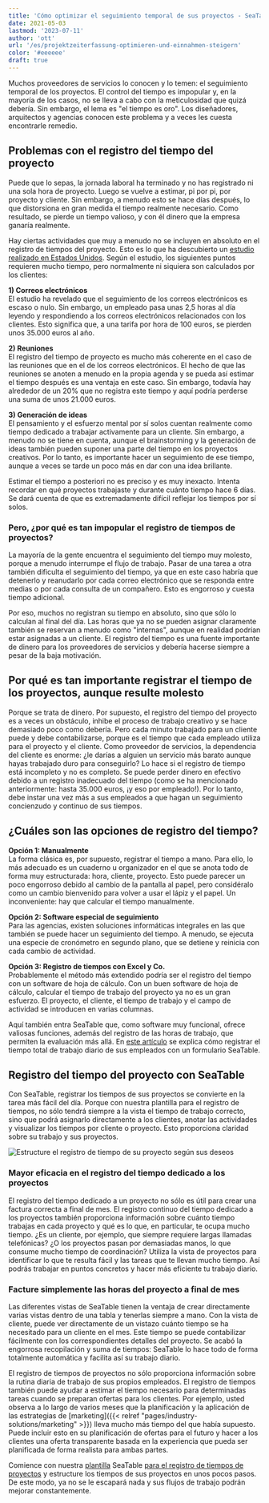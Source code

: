 ```yaml
---
title: 'Cómo optimizar el seguimiento temporal de sus proyectos - SeaTable'
date: 2021-05-03
lastmod: '2023-07-11'
author: 'ott'
url: '/es/projektzeiterfassung-optimieren-und-einnahmen-steigern'
color: '#eeeeee'
draft: true
---
```


Muchos proveedores de servicios lo conocen y lo temen: el seguimiento temporal de los proyectos. El control del tiempo es impopular y, en la mayoría de los casos, no se lleva a cabo con la meticulosidad que quizá debería. Sin embargo, el lema es "el tiempo es oro". Los diseñadores, arquitectos y agencias conocen este problema y a veces les cuesta encontrarle remedio.

## Problemas con el registro del tiempo del proyecto

Puede que lo sepas, la jornada laboral ha terminado y no has registrado ni una sola hora de proyecto. Luego se vuelve a estimar, pi por pi, por proyecto y cliente. Sin embargo, a menudo esto se hace días después, lo que distorsiona en gran medida el tiempo realmente necesario. Como resultado, se pierde un tiempo valioso, y con él dinero que la empresa ganaría realmente.

Hay ciertas actividades que muy a menudo no se incluyen en absoluto en el registro de tiempos del proyecto. Esto es lo que ha descubierto un [estudio realizado en Estados Unidos](https://www.accelo.com/assets/Uploads/Time-is-Money-White-Paper-Accelo.pdf). Según el estudio, los siguientes puntos requieren mucho tiempo, pero normalmente ni siquiera son calculados por los clientes:

**1) Correos electrónicos**  
El estudio ha revelado que el seguimiento de los correos electrónicos es escaso o nulo. Sin embargo, un empleado pasa unas 2,5 horas al día leyendo y respondiendo a los correos electrónicos relacionados con los clientes. Esto significa que, a una tarifa por hora de 100 euros, se pierden unos 35.000 euros al año.

**2) Reuniones**  
El registro del tiempo de proyecto es mucho más coherente en el caso de las reuniones que en el de los correos electrónicos. El hecho de que las reuniones se anoten a menudo en la propia agenda y se pueda así estimar el tiempo después es una ventaja en este caso. Sin embargo, todavía hay alrededor de un 20% que no registra este tiempo y aquí podría perderse una suma de unos 21.000 euros.

**3) Generación de ideas**  
El pensamiento y el esfuerzo mental por sí solos cuentan realmente como tiempo dedicado a trabajar activamente para un cliente. Sin embargo, a menudo no se tiene en cuenta, aunque el brainstorming y la generación de ideas también pueden suponer una parte del tiempo en los proyectos creativos. Por lo tanto, es importante hacer un seguimiento de ese tiempo, aunque a veces se tarde un poco más en dar con una idea brillante.

Estimar el tiempo a posteriori no es preciso y es muy inexacto. Intenta recordar en qué proyectos trabajaste y durante cuánto tiempo hace 6 días. Se dará cuenta de que es extremadamente difícil reflejar los tiempos por sí solos.

### Pero, ¿por qué es tan impopular el registro de tiempos de proyectos?

La mayoría de la gente encuentra el seguimiento del tiempo muy molesto, porque a menudo interrumpe el flujo de trabajo. Pasar de una tarea a otra también dificulta el seguimiento del tiempo, ya que en este caso habría que detenerlo y reanudarlo por cada correo electrónico que se responda entre medias o por cada consulta de un compañero. Esto es engorroso y cuesta tiempo adicional.

Por eso, muchos no registran su tiempo en absoluto, sino que sólo lo calculan al final del día. Las horas que ya no se pueden asignar claramente también se reservan a menudo como "internas", aunque en realidad podrían estar asignadas a un cliente. El registro del tiempo es una fuente importante de dinero para los proveedores de servicios y debería hacerse siempre a pesar de la baja motivación.

## Por qué es tan importante registrar el tiempo de los proyectos, aunque resulte molesto

Porque se trata de dinero. Por supuesto, el registro del tiempo del proyecto es a veces un obstáculo, inhibe el proceso de trabajo creativo y se hace demasiado poco como debería. Pero cada minuto trabajado para un cliente puede y debe contabilizarse, porque es el tiempo que cada empleado utiliza para el proyecto y el cliente. Como proveedor de servicios, la dependencia del cliente es enorme: ¿le darías a alguien un servicio más barato aunque hayas trabajado duro para conseguirlo? Lo hace si el registro de tiempo está incompleto y no es completo. Se puede perder dinero en efectivo debido a un registro inadecuado del tiempo (como se ha mencionado anteriormente: hasta 35.000 euros, ¡y eso por empleado!). Por lo tanto, debe instar una vez más a sus empleados a que hagan un seguimiento concienzudo y continuo de sus tiempos.

## ¿Cuáles son las opciones de registro del tiempo?

**Opción 1: Manualmente**  
La forma clásica es, por supuesto, registrar el tiempo a mano. Para ello, lo más adecuado es un cuaderno u organizador en el que se anota todo de forma muy estructurada: hora, cliente, proyecto. Esto puede parecer un poco engorroso debido al cambio de la pantalla al papel, pero considéralo como un cambio bienvenido para volver a usar el lápiz y el papel. Un inconveniente: hay que calcular el tiempo manualmente.

**Opción 2: Software especial de seguimiento**  
Para las agencias, existen soluciones informáticas integrales en las que también se puede hacer un seguimiento del tiempo. A menudo, se ejecuta una especie de cronómetro en segundo plano, que se detiene y reinicia con cada cambio de actividad.

**Opción 3: Registro de tiempos con Excel y Co.**  
Probablemente el método más extendido podría ser el registro del tiempo con un software de hoja de cálculo. Con un buen software de hoja de cálculo, calcular el tiempo de trabajo del proyecto ya no es un gran esfuerzo. El proyecto, el cliente, el tiempo de trabajo y el campo de actividad se introducen en varias columnas.

Aquí también entra SeaTable que, como software muy funcional, ofrece valiosas funciones, además del registro de las horas de trabajo, que permiten la evaluación más allá. En [este artículo](https://seatable.io/es/stundenerfassung-mit-seatable/) se explica cómo registrar el tiempo total de trabajo diario de sus empleados con un formulario SeaTable.

## Registro del tiempo del proyecto con SeaTable

Con SeaTable, registrar los tiempos de sus proyectos se convierte en la tarea más fácil del día. Porque con nuestra plantilla para el registro de tiempos, no sólo tendrá siempre a la vista el tiempo de trabajo correcto, sino que podrá asignarlo directamente a los clientes, anotar las actividades y visualizar los tiempos por cliente o proyecto. Esto proporciona claridad sobre su trabajo y sus proyectos.

![Estructure el registro de tiempo de su proyecto según sus deseos](https://seatable.io/wp-content/uploads/2021/04/Daily-1.jpg)

### Mayor eficacia en el registro del tiempo dedicado a los proyectos

El registro del tiempo dedicado a un proyecto no sólo es útil para crear una factura correcta a final de mes. El registro continuo del tiempo dedicado a los proyectos también proporciona información sobre cuánto tiempo trabajas en cada proyecto y qué es lo que, en particular, te ocupa mucho tiempo. ¿Es un cliente, por ejemplo, que siempre requiere largas llamadas telefónicas? ¿O los proyectos pasan por demasiadas manos, lo que consume mucho tiempo de coordinación? Utiliza la vista de proyectos para identificar lo que te resulta fácil y las tareas que te llevan mucho tiempo. Así podrás trabajar en puntos concretos y hacer más eficiente tu trabajo diario.

### Facture simplemente las horas del proyecto a final de mes

Las diferentes vistas de SeaTable tienen la ventaja de crear directamente varias vistas dentro de una tabla y tenerlas siempre a mano. Con la vista de cliente, puede ver directamente de un vistazo cuánto tiempo se ha necesitado para un cliente en el mes. Este tiempo se puede contabilizar fácilmente con los correspondientes detalles del proyecto. Se acabó la engorrosa recopilación y suma de tiempos: SeaTable lo hace todo de forma totalmente automática y facilita así su trabajo diario.

El registro de tiempos de proyectos no sólo proporciona información sobre la rutina diaria de trabajo de sus propios empleados. El registro de tiempos también puede ayudar a estimar el tiempo necesario para determinadas tareas cuando se preparan ofertas para los clientes. Por ejemplo, usted observa a lo largo de varios meses que la planificación y la aplicación de las estrategias de [marketing]({{< relref "pages/industry-solutions/marketing" >}}) lleva mucho más tiempo del que había supuesto. Puede incluir esto en su planificación de ofertas para el futuro y hacer a los clientes una oferta transparente basada en la experiencia que pueda ser planificada de forma realista para ambas partes.

Comience con nuestra [plantilla](https://seatable.io/es/vorlage/ek3ry6ywsjoz-imsenb49g/) SeaTable [para el registro de tiempos de proyectos](https://seatable.io/es/vorlage/ek3ry6ywsjoz-imsenb49g/) y estructure los tiempos de sus proyectos en unos pocos pasos. De este modo, ya no se le escapará nada y sus flujos de trabajo podrán mejorar constantemente.
